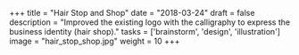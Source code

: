 +++
title = "Hair Stop and Shop"
date = "2018-03-24"
draft = false
description = "Improved the existing logo with the calligraphy to express the business identity (hair shop)."
tasks = ['brainstorm', 'design', 'illustration']
image = "hair_stop_shop.jpg"
weight = 10
+++
